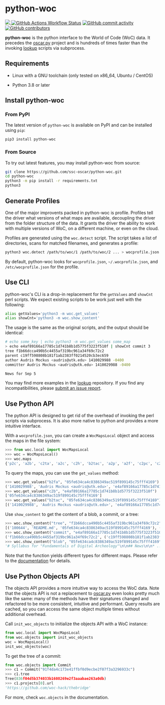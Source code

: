 # python-woc

<a href="https://codecov.io/gh/ssc-oscar/python-woc" > <img src="https://codecov.io/gh/ssc-oscar/python-woc/graph/badge.svg?token=WW7XM2YYAU"/> </a>
<a href="https://github.com/ssc-oscar/python-woc/actions" ><img alt="GitHub Actions Workflow Status" src="https://img.shields.io/github/actions/workflow/status/ssc-oscar/python-woc/test.yml?logo=github"/></a>
<a href="https://github.com/ssc-oscar/python-woc/commits"><img alt="GitHub commit activity" src="https://img.shields.io/github/commit-activity/y/ssc-oscar/python-woc?logo=github"/></a>
<a href="https://github.com/ssc-oscar/python-woc/contributors"><img alt="GitHub contributors" src="https://img.shields.io/github/contributors-anon/ssc-oscar/python-woc?logo=github&color=%23ffd664"/></a>

**python-woc** is the python interface to the World of Code (WoC) data.
It precedes the [oscar.py](https://ssc-oscar.github.io/oscar.py) project and is hundreds of times faster than the invoking [lookup](https://github.com/ssc-oscar/lookup) scripts via subprocess.

## Requirements

- Linux with a GNU toolchain (only tested on x86_64, Ubuntu / CentOS)

- Python 3.8 or later

## Install python-woc

### From PyPI

The latest version of `python-woc` is available on PyPI and can be installed using `pip`:

```bash
pip3 install python-woc
```

### From Source

To try out latest features, you may install python-woc from source:

```bash
git clone https://github.com/ssc-oscar/python-woc.git
cd python-woc
python3 -m pip install -r requirements.txt
python3
```

## Generate Profiles

One of the major improvents packed in python-woc is profile. Profiles tell the driver what versions of what maps are available, decoupling the driver from the folder structure of the data. It grants the driver the ability to work with multiple versions of WoC, on a different machine, or even on the cloud.

Profiles are generated using the `woc.detect` script. The script takes a list of directories, scans for matched filenames, and generates a profile:

```bash
python3 woc.detect /path/to/woc/1 /path/to/woc/2 ... > wocprofile.json
```

By default, python-woc looks for `wocprofile.json`, `~/.wocprofile.json`, and `/etc/wocprofile.json` for the profile. 

## Use CLI

python-woc's CLI is a drop-in replacement for the `getValues` and `showCnt` perl scripts. We expect existing scripts to be work just well with the following:

```bash
alias getValues='python3 -m woc.get_values'
alias showCnt='python3 -m woc.show_content'
```

The usage is the same as the original scripts, and the output should be identical:

```bash
# echo some_key | echo python3 -m woc.get_values some_map
> echo e4af89166a17785c1d741b8b1d5775f3223f510f | showCnt commit 3
tree f1b66dcca490b5c4455af319bc961a34f69c72c2
parent c19ff598808b181f1ab2383ff0214520cb3ec659
author Audris Mockus <audris@utk.edu> 1410029988 -0400
committer Audris Mockus <audris@utk.edu> 1410029988 -0400

News for Sep 5
```

You may find more examples in the [lookup](https://github.com/ssc-oscar/lookup#ov-readme) repository.
If you find any incompatibilities, please [submit an issue report](https://github.com/ssc-oscar/python-woc/issues/new).

## Use Python API

The python API is designed to get rid of the overhead of invoking the perl scripts via subprocess. It is also more native to python and provides a more intuitive interface.

With a `wocprofile.json`, you can create a `WocMapsLocal` object and access the maps in the file system:

```python
>>> from woc.local import WocMapsLocal
>>> woc = WocMapsLocal()
>>> woc.maps
{'p2c', 'a2b', 'c2ta', 'a2c', 'c2h', 'b2tac', 'a2p', 'a2f', 'c2pc', 'c2dat', 'b2c', 'P2p', 'P2c', 'c2b', 'f2b', 'b2f', 'c2p', 'P2A', 'b2fa', 'c2f', 'p2P', 'f2a', 'p2a', 'c2cc', 'f2c', 'c2r', 'b2P'}
```

To query the maps, you can use the `get_values` method:

```python
>>> woc.get_values("b2fa", "05fe634ca4c8386349ac519f899145c75fff4169")
('1410029988', 'Audris Mockus <audris@utk.edu>', 'e4af89166a17785c1d741b8b1d5775f3223f510f')
>>> woc.get_values("c2b", "e4af89166a17785c1d741b8b1d5775f3223f510f")
['05fe634ca4c8386349ac519f899145c75fff4169']
>>> woc.get_values("b2tac", "05fe634ca4c8386349ac519f899145c75fff4169")
[('1410029988', 'Audris Mockus <audris@utk.edu>', 'e4af89166a17785c1d741b8b1d5775f3223f510f')]
```

Use `show_content` to get the content of a blob, a commit, or a tree:

```python
>>> woc.show_content("tree", "f1b66dcca490b5c4455af319bc961a34f69c72c2")
[('100644', 'README.md', '05fe634ca4c8386349ac519f899145c75fff4169'), ('100644', 'course.pdf', 'dfcd0359bfb5140b096f69d5fad3c7066f101389')]
>>> woc.show_content("commit", "e4af89166a17785c1d741b8b1d5775f3223f510f")
('f1b66dcca490b5c4455af319bc961a34f69c72c2', ('c19ff598808b181f1ab2383ff0214520cb3ec659',), ('Audris Mockus <audris@utk.edu>', '1410029988', '-0400'), ('Audris Mockus <audris@utk.edu>', '1410029988', '-0400'), 'News for Sep 5')
>>> woc.show_content("blob", "05fe634ca4c8386349ac519f899145c75fff4169")
'# Syllabus for "Fundamentals of Digital Archeology"\n\n## News\n\n* ...'
```

Note that the function yields different types for different maps. Please refer to the [documentation](https://ssc-oscar.github.io/python-woc) for details.

## Use Python Objects API

The objects API provides a more intuitive way to access the WoC data. 
Note that the objects API is not a replacement to [oscar.py](https://ssc-oscar.github.io/oscar.py) even looks pretty much like the same: many of the methods have their signatures changed and refactored to be more consistent, intuitive and performant. Query results are cached, so you can access the same object multiple times without additional overhead. 

Call `init_woc_objects` to initialize the objects API with a WoC instance:

```python
from woc.local import WocMapsLocal
from woc.objects import init_woc_objects
woc = WocMapsLocal()
init_woc_objects(woc)
```

To get the tree of a commit:

```python
from woc.objects import Commit
>>> c1 = Commit("91f4da4c173e41ffbf0d9ecbe2f07f3a3296933c")
>>> c1.tree
Tree(836f04d5b374033b1608269e2f3aaabae263a0db)
>>> c1.projects[0].url
'https://github.com/woc-hack/thebridge'
```

For more, check `woc.objects` in the documentation.
